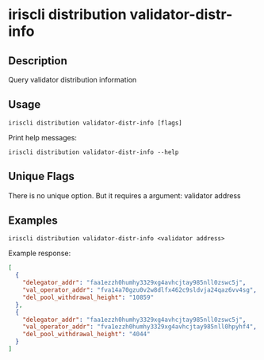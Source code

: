 # iriscli distribution validator-distr-info

## Description

Query validator distribution information

## Usage

```
iriscli distribution validator-distr-info [flags]
```

Print help messages:
```shell
iriscli distribution validator-distr-info --help
```

## Unique Flags

There is no unique option. But it requires a argument: validator address


## Examples

```shell
iriscli distribution validator-distr-info <validator address>
```
Example response:
```json
[
  {
    "delegator_addr": "faa1ezzh0humhy3329xg4avhcjtay985nll0zswc5j",
    "val_operator_addr": "fva14a70gzu0v2w8dlfx462c9sldvja24qaz6vv4sg",
    "del_pool_withdrawal_height": "10859"
  },
  {
    "delegator_addr": "faa1ezzh0humhy3329xg4avhcjtay985nll0zswc5j",
    "val_operator_addr": "fva1ezzh0humhy3329xg4avhcjtay985nll0hpyhf4",
    "del_pool_withdrawal_height": "4044"
  }
]
```